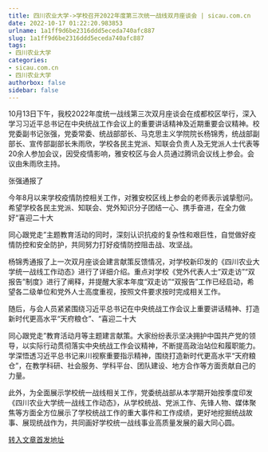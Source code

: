 ```yaml
---
title: 四川农业大学->学校召开2022年度第三次统一战线双月座谈会 | sicau.com.cn
date: 2022-10-17 01:22:20.983853
urlname: 1a1ff9d6be2316ddd5eceda740afc887
slug: 1a1ff9d6be2316ddd5eceda740afc887
tags: 
- 四川农业大学
categories:
- sicau.com.cn
- 四川农业大学
authorbox: false
sidebar: false
---
```

10月13日下午，我校2022年度统一战线第三次双月座谈会在成都校区举行，深入学习习近平总书记在中央统战工作会议上的重要讲话精神及近期重要会议精神。校党委副书记张强，党委常委、统战部部长、马克思主义学院院长杨锦秀，统战部副部长、宣传部副部长朱雨欣，学校各民主党派、知联会负责人及无党派人士代表等20余人参加会议，因受疫情影响，雅安校区与会人员通过腾讯会议线上参会。会议由朱雨欣主持。  

张强通报了
<!--more-->
今年8月以来学校疫情防控相关工作，对雅安校区线上参会的老师表示诚挚慰问。希望学校各民主党派、知联会、党外知识分子团结一心、携手奋进，在全力做好“喜迎二十大

同心跟党走”主题教育活动的同时，深刻认识抗疫的复杂性和艰巨性，自觉做好疫情防控和安全防护，共同努力打好疫情防控阻击战、攻坚战。

杨锦秀通报了上一次双月座谈会建言献策反馈情况，对学校新印发的《四川农业大学统一战线工作动态》进行了详细介绍。重点对学校《党外代表人士“双走访”“双报告”制度》进行了阐释，并提醒大家本年度“双走访”“双报告”工作已经启动，希望各二级单位和党外人士高度重视，按照文件要求按时完成相关工作。

随后，与会人员紧紧围绕习近平总书记在中央统战工作会议上重要讲话精神、打造新时代更高水平“天府粮仓”、“喜迎二十大

同心跟党走”教育活动月等主题建言献策。大家纷纷表示坚决拥护中国共产党的领导，以实际行动贯彻落实中央统战工作会议精神，不断提高政治站位和履职能力。学深悟透习近平总书记来川视察重要指示精神，围绕打造新时代更高水平“天府粮仓”，在教学科研、社会服务、学科平台、团队建设、地方合作等方面贡献自己的力量。

此外，为全面展示学校统一战线相关工作，党委统战部从本学期开始按季度印发《四川农业大学统一战线工作动态》，从学校统战、党派工作、先锋人物、媒体聚焦等方面全方位展示了学校统战工作的重大事件和工作成绩，更好地挖掘统战故事、展现统战作为，共同画好学校统一战线事业高质量发展的最大同心圆。



[转入文章首发地址](https://news.sicau.edu.cn/info/1078/69821.htm)